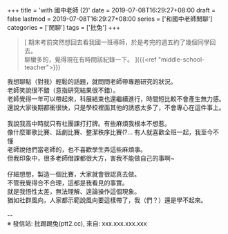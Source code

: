 +++
title = 'with 國中老師 (2)'
date = 2019-07-08T16:29:27+08:00
draft = false
lastmod = 2019-07-08T16:29:27+08:00
series = ['和國中老師閒聊']
categories = ['閒聊']
tags = ['批兔']
+++
> [
期末考前突然想回去看我國一班導師，於是考完的週五約了幾個同學回去。<br>
聊蠻多的，覺得現在有時間該紀錄一下。
]({{<ref "middle-school-teacher">}})

我想聊點（對我）輕鬆的話題，就問問老師帶專題研究的狀況。<br>
老師笑說很不錯（意指研究結果很不錯）。<br>
老師覺得一年可以帶起來，科展結束也還繼續進行，時間短比較不會產生無力感。<br>
還說大家後期都衝很快，只是學校裡面其他的誘惑太多了，不會專心在這件事上。<br>
<br>
我說我高中時就只有社團課打打牌。有些麻煩我根本不想惹。<br>
像什麼軍歌比賽、話劇比賽、整潔秩序比賽(?... 有人就喜歡全班一起，我至今不懂<br>
老師說他們當老師的，也不喜歡學生弄這些麻煩事。<br>
但我印象中，很多老師借課都很大方，害我不能做自己的事啊~<br>
<br>
仔細想想，製造一個比賽，大家就會很認真去做。<br>
不管我覺得合不合理，這都是我看見的事實。<br>
就是我悟性太差，無法理解、遑論操作這個現象。<br>
猶如社群風向，人家都示範說風向要這樣帶了，我（們？）還是學不起來。<br>
<br>
--<br>
※ 發信站: 批踢踢兔(ptt2.cc), 來自: xxx.xxx.xxx.xxx<br>
